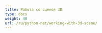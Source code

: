 ```yaml
---
title: Работа со сценой 3D
type: docs
weight: 40
url: /ru/python-net/working-with-3d-scene/
---
```

